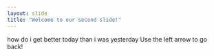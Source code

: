 ```yaml
---
layout: slide
title: "Welcome to our second slide!"
---
```

how do i get better today than i was yesterday
Use the left arrow to go back!
